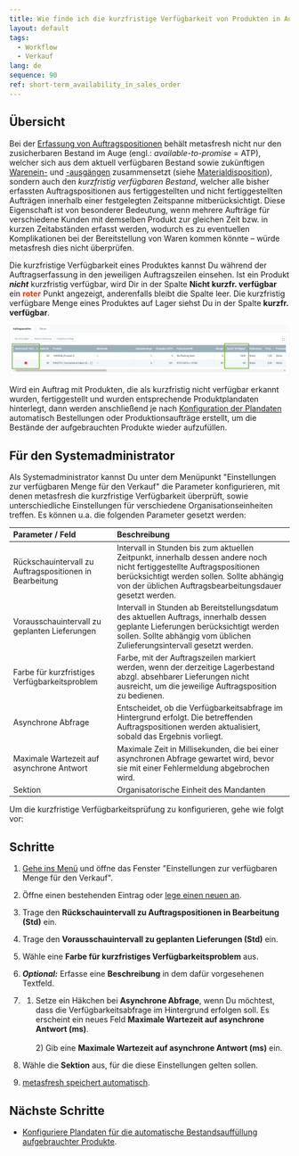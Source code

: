 ```yaml
---
title: Wie finde ich die kurzfristige Verfügbarkeit von Produkten in Aufträgen heraus?
layout: default
tags:
  - Workflow
  - Verkauf
lang: de
sequence: 90
ref: short-term_availability_in_sales_order
---
```


## Übersicht
Bei der [Erfassung von Auftragspositionen](Auftrag_erfassen) behält metasfresh nicht nur den zusicherbaren Bestand im Auge (engl.: *available-to-promise* = ATP), welcher sich aus dem aktuell verfügbaren Bestand sowie zukünftigen [Warenein-](Zu_Bestellung_Wareneingang_erstellen) und [-ausgängen](Zu_Auftrag_Lieferschein_erstellen) zusammensetzt (siehe [Materialdisposition](Menu)), sondern auch den _kurzfristig verfügbaren Bestand_, welcher alle bisher erfassten Auftragspositionen aus fertiggestellten und nicht fertiggestellten Aufträgen innerhalb einer festgelegten Zeitspanne mitberücksichtigt. Diese Eigenschaft ist von besonderer Bedeutung, wenn mehrere Aufträge für verschiedene Kunden mit demselben Produkt zur gleichen Zeit bzw. in kurzen Zeitabständen erfasst werden, wodurch es zu eventuellen Komplikationen bei der Bereitstellung von Waren kommen könnte – würde metasfresh dies nicht überprüfen.

Die kurzfristige Verfügbarkeit eines Produktes kannst Du während der Auftragserfassung in den jeweiligen Auftragszeilen einsehen. Ist ein Produkt ***nicht*** kurzfristig verfügbar, wird Dir in der Spalte **Nicht kurzfr. verfügbar** ein **<span style="color:#ff3200">roter</span>** Punkt angezeigt, anderenfalls bleibt die Spalte leer. Die kurzfristig verfügbare Menge eines Produktes auf Lager siehst Du in der Spalte **kurzfr. verfügbar**.

![](assets/Kurzfristige_Verfuegbarkeit_in_Auftrag.png)

Wird ein Auftrag mit Produkten, die als kurzfristig nicht verfügbar erkannt wurden, fertiggestellt und wurden entsprechende Produktplandaten hinterlegt, dann werden anschließend je nach [Konfiguration der Plandaten](Produktplandaten) automatisch Bestellungen oder Produktionsaufträge erstellt, um die Bestände der aufgebrauchten Produkte wieder aufzufüllen.

## Für den Systemadministrator
Als Systemadministrator kannst Du unter dem Menüpunkt "Einstellungen zur verfügbaren Menge für den Verkauf" die Parameter konfigurieren, mit denen metasfresh die kurzfristige Verfügbarkeit überprüft, sowie unterschiedliche Einstellungen für verschiedene Organisationseinheiten treffen. Es können u.a. die folgenden Parameter gesetzt werden:

| Parameter / Feld | Beschreibung |
| :--- | :--- |
| Rückschauintervall zu Auftragspositionen in Bearbeitung | Intervall in Stunden bis zum aktuellen Zeitpunkt, innerhalb dessen andere noch nicht fertiggestellte Auftragspositionen berücksichtigt werden sollen. Sollte abhängig von der üblichen Auftragsbearbeitungsdauer gesetzt werden. |
| Vorausschauintervall zu geplanten Lieferungen | Intervall in Stunden ab Bereitstellungsdatum des aktuellen Auftrags, innerhalb dessen geplante Lieferungen berücksichtigt werden sollen. Sollte abhängig vom üblichen Zulieferungsintervall gesetzt werden. |
| Farbe für kurzfristiges Verfügbarkeitsproblem | Farbe, mit der Auftragszeilen markiert werden, wenn der derzeitige Lagerbestand abzgl. absehbarer Lieferungen nicht ausreicht, um die jeweilige Auftragsposition zu bedienen. |
| Asynchrone Abfrage | Entscheidet, ob die Verfügbarkeitsabfrage im Hintergrund erfolgt. Die betreffenden Auftragspositionen werden aktualisiert, sobald das Ergebnis vorliegt. |
| Maximale Wartezeit auf asynchrone Antwort | Maximale Zeit in Millisekunden, die bei einer asynchronen Abfrage gewartet wird, bevor sie mit einer Fehlermeldung abgebrochen wird. |
| Sektion | Organisatorische Einheit des Mandanten |

Um die kurzfristige Verfügbarkeitsprüfung zu konfigurieren, gehe wie folgt vor:

## Schritte
1. [Gehe ins Menü](Menu) und öffne das Fenster "Einstellungen zur verfügbaren Menge für den Verkauf".
1. Öffne einen bestehenden Eintrag oder [lege einen neuen an](Neuer_Datensatz_Fenster_Webui).
1. Trage den **Rückschauintervall zu Auftragspositionen in Bearbeitung (Std)** ein.
1. Trage den **Vorausschauintervall zu geplanten Lieferungen (Std)** ein.
1. Wähle eine **Farbe für kurzfristiges Verfügbarkeitsproblem** aus.
1. ***Optional:*** Erfasse eine **Beschreibung** in dem dafür vorgesehenen Textfeld.
1. 1) Setze ein Häkchen bei **Asynchrone Abfrage**, wenn Du möchtest, dass die Verfügbarkeitsabfrage im Hintergrund erfolgen soll. Es erscheint ein neues Feld **Maximale Wartezeit auf asynchrone Antwort (ms)**.<br><br> 2) Gib eine **Maximale Wartezeit auf asynchrone Antwort (ms)** ein.

1. Wähle die **Sektion** aus, für die diese Einstellungen gelten sollen.
1. [metasfresh speichert automatisch](Speicheranzeige).

## Nächste Schritte
- [Konfiguriere Plandaten für die automatische Bestandsauffüllung aufgebrauchter Produkte](Produktplandaten).

